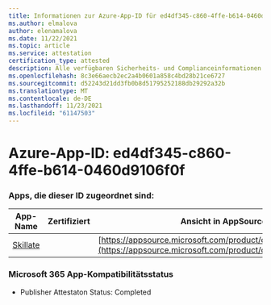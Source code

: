 ```yaml
---
title: Informationen zur Azure-App-ID für ed4df345-c860-4ffe-b614-0460d9106f0f
ms.author: elmalova
author: elenamalova
ms.date: 11/22/2021
ms.topic: article
ms.service: attestation
certification_type: attested
description: Alle verfügbaren Sicherheits- und Complianceinformationen für ed4df345-c860-4ffe-b614-0460d9106f0f.
ms.openlocfilehash: 8c3e66aecb2ec2a4b0601a858c4bd28b21ce6727
ms.sourcegitcommit: d52243d21dd3fb0b8d51795252188db29292a32b
ms.translationtype: MT
ms.contentlocale: de-DE
ms.lasthandoff: 11/23/2021
ms.locfileid: "61147503"
---
```

# <a name="azure-app-id-ed4df345-c860-4ffe-b614-0460d9106f0f"></a>Azure-App-ID: ed4df345-c860-4ffe-b614-0460d9106f0f


### <a name="apps-associated-with-this-id"></a>Apps, die dieser ID zugeordnet sind:
| **App-Name** | **Zertifiziert** | **Ansicht in AppSource** |
|--------------|---------------|-----------------------|
| [Skillate](https://docs.microsoft.com/microsoft-365-app-certification/forward/WA200002490) |  | [https://appsource.microsoft.com/product/office/WA200002490](https://appsource.microsoft.com/product/office/WA200002490) |

### <a name="microsoft-365-app-compliance-status"></a>Microsoft 365 App-Kompatibilitätsstatus
- Publisher Attestaton Status: Completed

